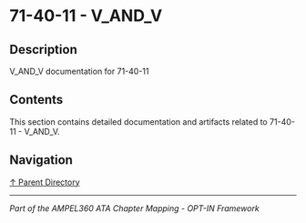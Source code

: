 # 71-40-11 - V_AND_V

## Description

V_AND_V documentation for 71-40-11

## Contents

This section contains detailed documentation and artifacts related to 71-40-11 - V_AND_V.

## Navigation

[↑ Parent Directory](../README.md)

---

*Part of the AMPEL360 ATA Chapter Mapping - OPT-IN Framework*
